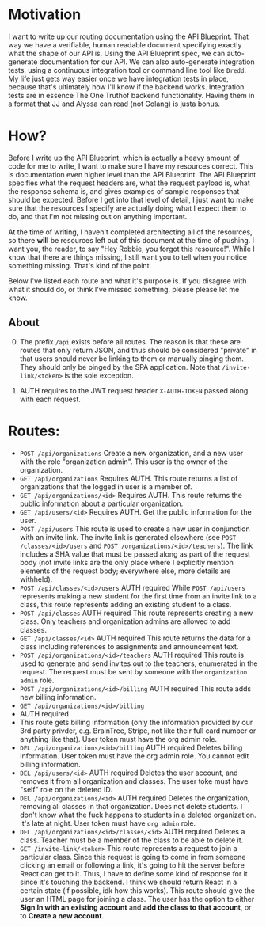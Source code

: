 # Motivation

I want to write up our routing documentation using the API Blueprint. That way we have a verifiable, human readable document specifying exactly what the shape of our API is. Using the API Blueprint spec, we can auto-generate documentation for our API. We can also auto-generate integration tests, using a continuous integration tool or command line tool like `Dredd`. My life just gets way easier once we have integration tests in place, because that's ultimately how I'll know if the backend works. Integration tests are in essence The One Truthof backend functionality. Having them in a format that JJ and Alyssa can read (not Golang) is justa  bonus.

# How?

Before I write up the API Blueprint, which is actually a heavy amount of code for me to write, I want to make sure I have my resources correct. This is documentation even higher level than the API Blueprint. The API Blueprint specifies what the request headers are, what the request payload is, what the response schema is, and gives examples of sample responses that should be expected. Before I get into that level of detail, I just want to make sure that the resources I specify are actually doing what I expect them to do, and that I'm not missing out on anything important.

At the time of writing, I haven't completed architecting all of the resources, so there **will** be resources left out of this document at the time of pushing. I want you, the reader, to say "Hey Robbie, you forgot this resource!". While I know that there are things missing, I still want you to tell when you notice something missing. That's kind of the point.

Below I've listed each route and what it's purpose is. If you disagree with what it should do, or think I've missed something, please please let me know.

## About

0. The prefix `/api` exists before all routes. The reason is that these are routes that only return JSON, and thus should be considered "private" in that users should never be linking to them or manually pinging them. They should only be pinged by the SPA application. Note that `/invite-link/<token>` is the sole exception.

0. AUTH requires to the JWT request header `X-AUTH-TOKEN` passed along with each request.

# Routes:

- `POST /api/organizations`
    Create a new organization, and a new user with the role "organization admin". This user is the owner of the organization.
- `GET /api/organizations`
    Requires AUTH.
    This route returns a list of organizations that the logged in user is a member of.
- `GET /api/organizations/<id>`
    Requires AUTH.
     This route returns the public information about a particular organization.
- `GET /api/users/<id>`
    Requires AUTH.
    Get the public information for the user.
- `POST /api/users`
    This route is used to create a new user in conjunction with an invite link. The invite link is generated elsewhere (see `POST /classes/<id>/users` and `POST /organizations/<id>/teachers`). The link includes a SHA value that must be passed along as part of the request body (not invite links are the only place where I explicitly mention elements of the request body; everywhere else, more details are withheld).
- `POST /api/classes/<id>/users`
    AUTH required
    While `POST /api/users` represents making a new student for the first time from an invite link to a class, this route represents adding an existing student to a class.
- `POST /api/classes`
    AUTH required
    This route represents creating a new class. Only teachers and organization admins are allowed to add classes.
- `GET /api/classes/<id>`
    AUTH required
    This route returns the data for a class including references to assignments and announcement text.
- `POST /api/organizations/<id>/teachers`
    AUTH required
    This route is used to generate and send invites out to the teachers, enumerated in the request. The request must be sent by someone with the `organization admin` role.
- `POST /api/organizations/<id>/billing`
    AUTH required
    This route adds new billing information.
- `GET /api/organizations/<id>/billing`
-   AUTH required
-   This route gets billing information (only the information provided by our 3rd party privder, e.g. BrainTree, Stripe, not like their full card number or anything like that). User token must have the org admin role.
- `DEL /api/organizations/<id>/billing`
    AUTH required
    Deletes billing information. User token must have the org admin role. You cannot edit billing information.
- `DEL /api/users/<id>`
    AUTH required
    Deletes the user account, and removes it from all organization and classes. The user toke must have "self" role on the deleted ID.
- `DEL /api/organizations/<id>`
    AUTH required
    Deletes the organization, removing all classes in that organization. Does not delete students. I don't know what the fuck happens to students in a deleted organization. It's late at night. User token must have `org admin` role.
- `DEL /api/organizations/<id>/classes/<id>`
    AUTH required
    Deletes a class. Teacher must be a member of the class to be able to delete it.
- `GET /invite-link/<token>`
    This route represents a request to join a particular class. Since this request is going to come in from someone clicking an email or following a link, it's going to hit the server before React can get to it. Thus, I have to define some kind of response for it since it's touching the backend. I think we should return React in a certain state (if possible, idk how this works). This route should give the user an HTML page for joining a class. The user has the option to either **Sign In with an existing account** and **add the class to that account**, or to **Create a new account**.
